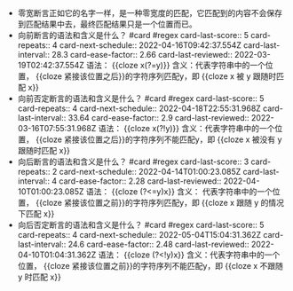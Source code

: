 - 零宽断言正如它的名字一样，是一种零宽度的匹配，它匹配到的内容不会保存到匹配结果中去，最终匹配结果只是一个位置而已。
- 向前断言的语法和含义是什么？ #card #regex
  card-last-score:: 5
  card-repeats:: 4
  card-next-schedule:: 2022-04-16T09:42:37.554Z
  card-last-interval:: 28.3
  card-ease-factor:: 2.66
  card-last-reviewed:: 2022-03-19T02:42:37.554Z
  语法： {{cloze x(?=y)}} 
  含义：代表字符串中的一个位置， {{cloze 紧接该位置之后}}的字符序列匹配y，即 {{cloze x 被 y 跟随时匹配 x}}
- 向前否定断言的语法和含义是什么？ #card #regex
  card-last-score:: 5
  card-repeats:: 4
  card-next-schedule:: 2022-04-18T22:55:31.968Z
  card-last-interval:: 33.64
  card-ease-factor:: 2.9
  card-last-reviewed:: 2022-03-16T07:55:31.968Z
  语法： {{cloze x(?!y)}} 
  含义：代表字符串中的一个位置， {{cloze 紧接该位置之后}}的字符序列不能匹配y，即 {{cloze x 被没有 y 跟随时匹配 x}}
- 向后断言的语法和含义是什么？ #card #regex
  card-last-score:: 3
  card-repeats:: 2
  card-next-schedule:: 2022-04-14T01:00:23.085Z
  card-last-interval:: 4
  card-ease-factor:: 2.28
  card-last-reviewed:: 2022-04-10T01:00:23.085Z
  语法： {{cloze (?<=y)x}} 
  含义： 代表字符串中的一个位置， {{cloze 紧接该位置之前}}的字符序列匹配y，即 {{cloze x 跟随 y 的情况下匹配 x}}
- 向后否定断言的语法和含义是什么？ #card #regex
  card-last-score:: 5
  card-repeats:: 4
  card-next-schedule:: 2022-05-04T15:04:31.362Z
  card-last-interval:: 24.6
  card-ease-factor:: 2.48
  card-last-reviewed:: 2022-04-10T01:04:31.362Z
  语法： {{cloze (?<!y)x}} 
  含义：代表字符串中的一个位置， {{cloze 紧接该位置之前}}的字符序列不能匹配y，即 {{cloze x 不跟随 y 时匹配 x}}